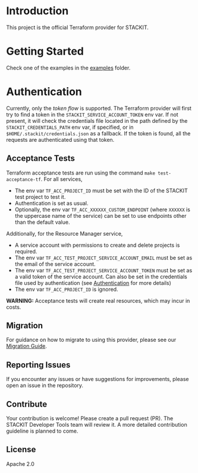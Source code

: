 # Introduction

This project is the official Terraform provider for STACKIT.

# Getting Started

Check one of the examples in the [examples](examples/) folder.

# Authentication

Currently, only the *token flow* is supported. The Terraform provider will first try to find a token in the `STACKIT_SERVICE_ACCOUNT_TOKEN` env var. If not present, it will check the credentials file located in the path defined by the `STACKIT_CREDENTIALS_PATH` env var, if specified, or in `$HOME/.stackit/credentials.json` as a fallback. If the token is found, all the requests are authenticated using that token.

## Acceptance Tests

Terraform acceptance tests are run using the command `make test-acceptance-tf`. For all services, 
- The env var `TF_ACC_PROJECT_ID` must be set with the ID of the STACKIT test project to test it.
- Authentication is set as usual.
- Optionally, the env var `TF_ACC_XXXXXX_CUSTOM_ENDPOINT` (where `XXXXXX` is the uppercase name of the service) can be set to use endpoints other than the default value.

Additionally, for the Resource Manager service,
- A service account with permissions to create and delete projects is required.
- The env var `TF_ACC_TEST_PROJECT_SERVICE_ACCOUNT_EMAIL` must be set as the email of the service account.
- The env var `TF_ACC_TEST_PROJECT_SERVICE_ACCOUNT_TOKEN` must be set as a valid token of the service account. Can also be set in the credentials file used by authentication (see [Authentication](#authentication) for more details)
- The env var `TF_ACC_PROJECT_ID` is ignored.

**WARNING:** Acceptance tests will create real resources, which may incur in costs.

## Migration
For guidance on how to migrate to using this provider, please see our [Migration Guide](./MIGRATION.md).

## Reporting Issues
If you encounter any issues or have suggestions for improvements, please open an issue in the repository.

## Contribute
Your contribution is welcome! Please create a pull request (PR). The STACKIT Developer Tools team will review it. A more detailed contribution guideline is planned to come.

## License
Apache 2.0